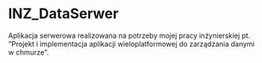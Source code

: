# INZ_DataSerwer
Aplikacja serwerowa realizowana na potrzeby mojej pracy inżynierskiej pt. "Projekt i implementacja aplikacji wieloplatformowej do zarządzania danymi w chmurze".
